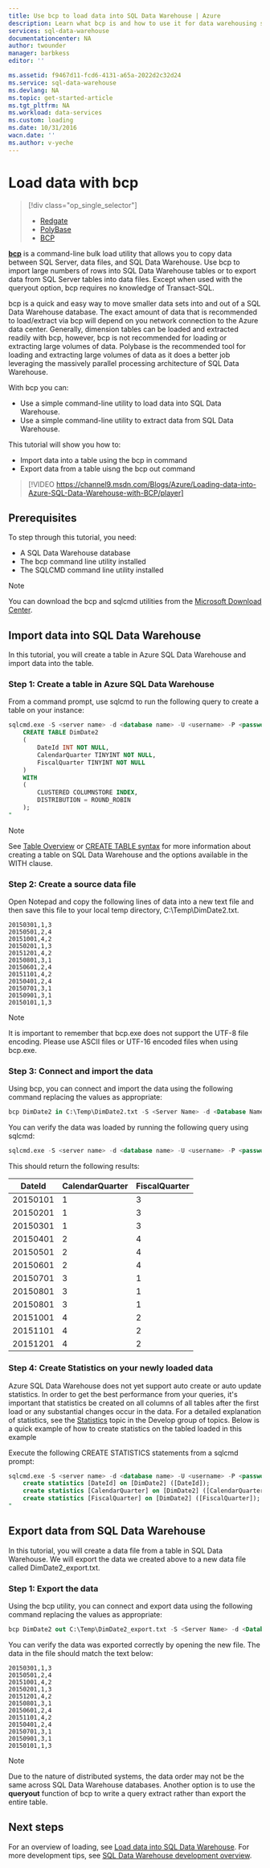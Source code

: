 ```yaml
---
title: Use bcp to load data into SQL Data Warehouse | Azure
description: Learn what bcp is and how to use it for data warehousing scenarios.
services: sql-data-warehouse
documentationcenter: NA
author: twounder
manager: barbkess
editor: ''

ms.assetid: f9467d11-fcd6-4131-a65a-2022d2c32d24
ms.service: sql-data-warehouse
ms.devlang: NA
ms.topic: get-started-article
ms.tgt_pltfrm: NA
ms.workload: data-services
ms.custom: loading
ms.date: 10/31/2016
wacn.date: ''
ms.author: v-yeche
---
```


# Load data with bcp

> [!div class="op_single_selector"]
> * [Redgate](sql-data-warehouse-load-with-redgate.md)  
> * [PolyBase](sql-data-warehouse-get-started-load-with-polybase.md)  
> * [BCP](sql-data-warehouse-load-with-bcp.md)
> 
> 
<!-- Data Factory not supported on Azure.cn -->
<!-- - [Data Factory](/documentation/articles/sql-data-warehouse-get-started-load-with-azure-data-factory/) -->

**[bcp][bcp]** is a command-line bulk load utility that allows you to copy data between SQL Server, data files, and SQL Data Warehouse. Use bcp to import large numbers of rows into SQL Data Warehouse tables or to export data from SQL Server tables into data files. Except when used with the queryout option, bcp requires no knowledge of Transact-SQL.

bcp is a quick and easy way to move smaller data sets into and out of a SQL Data Warehouse database. The exact amount of data that is recommended to load/extract via bcp will depend on you network connection to the Azure data center.  Generally, dimension tables can be loaded and extracted readily with bcp, however, bcp is not recommended for loading or extracting large volumes of data.  Polybase is the recommended tool for loading and extracting large volumes of data as it does a better job leveraging the massively parallel processing architecture of SQL Data Warehouse.

With bcp you can:

* Use a simple command-line utility to load data into SQL Data Warehouse.
* Use a simple command-line utility to extract data from SQL Data Warehouse.

This tutorial will show you how to:

* Import data into a table using the bcp in command
* Export data from a table uisng the bcp out command

> [!VIDEO https://channel9.msdn.com/Blogs/Azure/Loading-data-into-Azure-SQL-Data-Warehouse-with-BCP/player]
> 
> 

## Prerequisites

To step through this tutorial, you need:

* A SQL Data Warehouse database
* The bcp command line utility installed
* The SQLCMD command line utility installed

> [!NOTE]
> You can download the bcp and sqlcmd utilities from the [Microsoft Download Center][Microsoft Download Center].
> 
> 

## Import data into SQL Data Warehouse

In this tutorial, you will create a table in Azure SQL Data Warehouse and import data into the table.

### Step 1: Create a table in Azure SQL Data Warehouse

From a command prompt, use sqlcmd to run the following query to create a table on your instance:

```sql
sqlcmd.exe -S <server name> -d <database name> -U <username> -P <password> -I -Q "
    CREATE TABLE DimDate2
    (
        DateId INT NOT NULL,
        CalendarQuarter TINYINT NOT NULL,
        FiscalQuarter TINYINT NOT NULL
    )
    WITH
    (
        CLUSTERED COLUMNSTORE INDEX,
        DISTRIBUTION = ROUND_ROBIN
    );
"
```

> [!NOTE]
> See [Table Overview][Table Overview] or [CREATE TABLE syntax][CREATE TABLE syntax] for more information about creating a table on SQL Data Warehouse and the  options available in the WITH clause.
> 
> 

### Step 2: Create a source data file

Open Notepad and copy the following lines of data into a new text file and then save this file to your local temp directory, C:\Temp\DimDate2.txt.

```
20150301,1,3
20150501,2,4
20151001,4,2
20150201,1,3
20151201,4,2
20150801,3,1
20150601,2,4
20151101,4,2
20150401,2,4
20150701,3,1
20150901,3,1
20150101,1,3
```

> [!NOTE]
> It is important to remember that bcp.exe does not support the UTF-8 file encoding. Please use ASCII files or UTF-16 encoded files when using bcp.exe.
> 
> 

### Step 3: Connect and import the data
Using bcp, you can connect and import the data using the following command replacing the values as appropriate:

```sql
bcp DimDate2 in C:\Temp\DimDate2.txt -S <Server Name> -d <Database Name> -U <Username> -P <password> -q -c -t  ','
```

You can verify the data was loaded by running the following query using sqlcmd:

```sql
sqlcmd.exe -S <server name> -d <database name> -U <username> -P <password> -I -Q "SELECT * FROM DimDate2 ORDER BY 1;"
```

This should return the following results:

| DateId | CalendarQuarter | FiscalQuarter |
| --- | --- | --- |
| 20150101 |1 |3 |
| 20150201 |1 |3 |
| 20150301 |1 |3 |
| 20150401 |2 |4 |
| 20150501 |2 |4 |
| 20150601 |2 |4 |
| 20150701 |3 |1 |
| 20150801 |3 |1 |
| 20150801 |3 |1 |
| 20151001 |4 |2 |
| 20151101 |4 |2 |
| 20151201 |4 |2 |

### Step 4: Create Statistics on your newly loaded data
Azure SQL Data Warehouse does not yet support auto create or auto update statistics. In order to get the best performance from your queries, it's important that statistics be created on all columns of all tables after the first load or any substantial changes occur in the data. For a detailed explanation of statistics, see the [Statistics][Statistics] topic in the Develop group of topics. Below is a quick example of how to create statistics on the tabled loaded in this example

Execute the following CREATE STATISTICS statements from a sqlcmd prompt:

```sql
sqlcmd.exe -S <server name> -d <database name> -U <username> -P <password> -I -Q "
    create statistics [DateId] on [DimDate2] ([DateId]);
    create statistics [CalendarQuarter] on [DimDate2] ([CalendarQuarter]);
    create statistics [FiscalQuarter] on [DimDate2] ([FiscalQuarter]);
"
```

## Export data from SQL Data Warehouse
In this tutorial, you will create a data file from a table in SQL Data Warehouse. We will export the data we created above to a new data file called DimDate2_export.txt.

### Step 1: Export the data
Using the bcp utility, you can connect and export data using the following command replacing the values as appropriate:

```sql
bcp DimDate2 out C:\Temp\DimDate2_export.txt -S <Server Name> -d <Database Name> -U <Username> -P <password> -q -c -t ','
```

You can verify the data was exported correctly by opening the new file. The data in the file should match the text below:

```
20150301,1,3
20150501,2,4
20151001,4,2
20150201,1,3
20151201,4,2
20150801,3,1
20150601,2,4
20151101,4,2
20150401,2,4
20150701,3,1
20150901,3,1
20150101,1,3
```

> [!NOTE]
> Due to the nature of distributed systems, the data order may not be the same across SQL Data Warehouse databases. Another option is to use the **queryout** function of bcp to write a query extract rather than export the entire table.
> 
> 

## Next steps
For an overview of loading, see [Load data into SQL Data Warehouse][Load data into SQL Data Warehouse].
For more development tips, see [SQL Data Warehouse development overview][SQL Data Warehouse development overview].

<!--Image references-->

<!--Article references-->

[Load data into SQL Data Warehouse]: ./sql-data-warehouse-overview-load.md
[SQL Data Warehouse development overview]: ./sql-data-warehouse-overview-develop.md
[Table Overview]: ./sql-data-warehouse-tables-overview.md
[Statistics]: ./sql-data-warehouse-tables-statistics.md

<!--MSDN references-->
[bcp]: https://msdn.microsoft.com/library/ms162802.aspx
[CREATE TABLE syntax]: https://msdn.microsoft.com/library/mt203953.aspx

<!--Other Web references-->
[Microsoft Download Center]: https://www.microsoft.com/download/details.aspx?id=36433